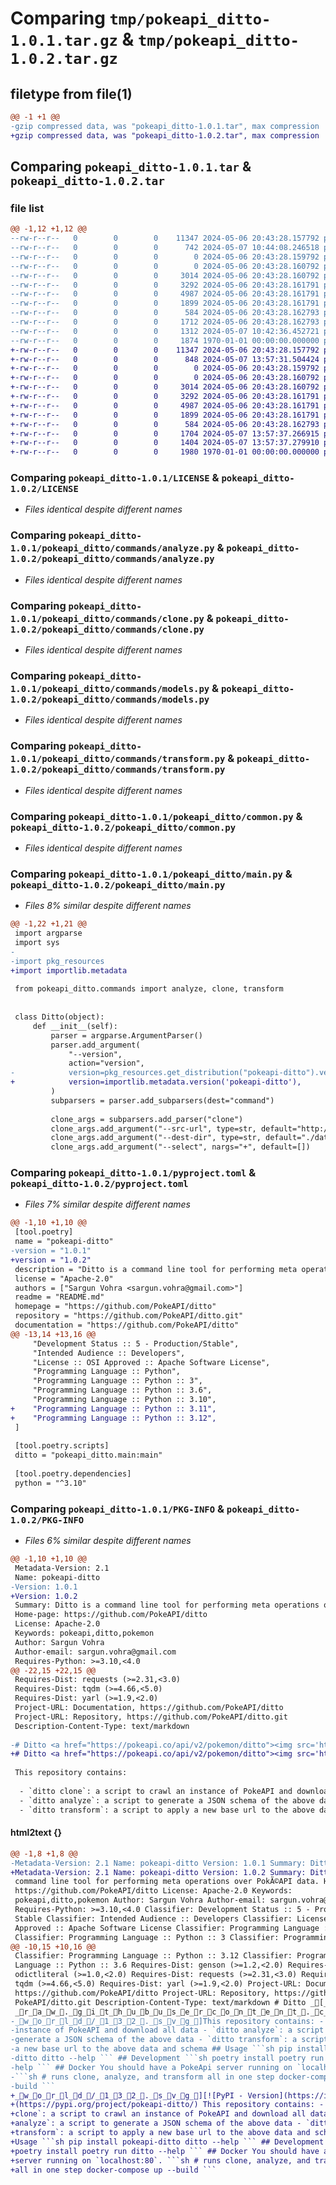 # Comparing `tmp/pokeapi_ditto-1.0.1.tar.gz` & `tmp/pokeapi_ditto-1.0.2.tar.gz`

## filetype from file(1)

```diff
@@ -1 +1 @@
-gzip compressed data, was "pokeapi_ditto-1.0.1.tar", max compression
+gzip compressed data, was "pokeapi_ditto-1.0.2.tar", max compression
```

## Comparing `pokeapi_ditto-1.0.1.tar` & `pokeapi_ditto-1.0.2.tar`

### file list

```diff
@@ -1,12 +1,12 @@
--rw-r--r--   0        0        0    11347 2024-05-06 20:43:28.157792 pokeapi_ditto-1.0.1/LICENSE
--rw-r--r--   0        0        0      742 2024-05-07 10:44:08.246518 pokeapi_ditto-1.0.1/README.md
--rw-r--r--   0        0        0        0 2024-05-06 20:43:28.159792 pokeapi_ditto-1.0.1/pokeapi_ditto/__init__.py
--rw-r--r--   0        0        0        0 2024-05-06 20:43:28.160792 pokeapi_ditto-1.0.1/pokeapi_ditto/commands/__init__.py
--rw-r--r--   0        0        0     3014 2024-05-06 20:43:28.160792 pokeapi_ditto-1.0.1/pokeapi_ditto/commands/analyze.py
--rw-r--r--   0        0        0     3292 2024-05-06 20:43:28.161791 pokeapi_ditto-1.0.1/pokeapi_ditto/commands/clone.py
--rw-r--r--   0        0        0     4987 2024-05-06 20:43:28.161791 pokeapi_ditto-1.0.1/pokeapi_ditto/commands/models.py
--rw-r--r--   0        0        0     1899 2024-05-06 20:43:28.161791 pokeapi_ditto-1.0.1/pokeapi_ditto/commands/transform.py
--rw-r--r--   0        0        0      584 2024-05-06 20:43:28.162793 pokeapi_ditto-1.0.1/pokeapi_ditto/common.py
--rw-r--r--   0        0        0     1712 2024-05-06 20:43:28.162793 pokeapi_ditto-1.0.1/pokeapi_ditto/main.py
--rw-r--r--   0        0        0     1312 2024-05-07 10:42:36.452721 pokeapi_ditto-1.0.1/pyproject.toml
--rw-r--r--   0        0        0     1874 1970-01-01 00:00:00.000000 pokeapi_ditto-1.0.1/PKG-INFO
+-rw-r--r--   0        0        0    11347 2024-05-06 20:43:28.157792 pokeapi_ditto-1.0.2/LICENSE
+-rw-r--r--   0        0        0      848 2024-05-07 13:57:31.504424 pokeapi_ditto-1.0.2/README.md
+-rw-r--r--   0        0        0        0 2024-05-06 20:43:28.159792 pokeapi_ditto-1.0.2/pokeapi_ditto/__init__.py
+-rw-r--r--   0        0        0        0 2024-05-06 20:43:28.160792 pokeapi_ditto-1.0.2/pokeapi_ditto/commands/__init__.py
+-rw-r--r--   0        0        0     3014 2024-05-06 20:43:28.160792 pokeapi_ditto-1.0.2/pokeapi_ditto/commands/analyze.py
+-rw-r--r--   0        0        0     3292 2024-05-06 20:43:28.161791 pokeapi_ditto-1.0.2/pokeapi_ditto/commands/clone.py
+-rw-r--r--   0        0        0     4987 2024-05-06 20:43:28.161791 pokeapi_ditto-1.0.2/pokeapi_ditto/commands/models.py
+-rw-r--r--   0        0        0     1899 2024-05-06 20:43:28.161791 pokeapi_ditto-1.0.2/pokeapi_ditto/commands/transform.py
+-rw-r--r--   0        0        0      584 2024-05-06 20:43:28.162793 pokeapi_ditto-1.0.2/pokeapi_ditto/common.py
+-rw-r--r--   0        0        0     1704 2024-05-07 13:57:37.266915 pokeapi_ditto-1.0.2/pokeapi_ditto/main.py
+-rw-r--r--   0        0        0     1404 2024-05-07 13:57:37.279910 pokeapi_ditto-1.0.2/pyproject.toml
+-rw-r--r--   0        0        0     1980 1970-01-01 00:00:00.000000 pokeapi_ditto-1.0.2/PKG-INFO
```

### Comparing `pokeapi_ditto-1.0.1/LICENSE` & `pokeapi_ditto-1.0.2/LICENSE`

 * *Files identical despite different names*

### Comparing `pokeapi_ditto-1.0.1/pokeapi_ditto/commands/analyze.py` & `pokeapi_ditto-1.0.2/pokeapi_ditto/commands/analyze.py`

 * *Files identical despite different names*

### Comparing `pokeapi_ditto-1.0.1/pokeapi_ditto/commands/clone.py` & `pokeapi_ditto-1.0.2/pokeapi_ditto/commands/clone.py`

 * *Files identical despite different names*

### Comparing `pokeapi_ditto-1.0.1/pokeapi_ditto/commands/models.py` & `pokeapi_ditto-1.0.2/pokeapi_ditto/commands/models.py`

 * *Files identical despite different names*

### Comparing `pokeapi_ditto-1.0.1/pokeapi_ditto/commands/transform.py` & `pokeapi_ditto-1.0.2/pokeapi_ditto/commands/transform.py`

 * *Files identical despite different names*

### Comparing `pokeapi_ditto-1.0.1/pokeapi_ditto/common.py` & `pokeapi_ditto-1.0.2/pokeapi_ditto/common.py`

 * *Files identical despite different names*

### Comparing `pokeapi_ditto-1.0.1/pokeapi_ditto/main.py` & `pokeapi_ditto-1.0.2/pokeapi_ditto/main.py`

 * *Files 8% similar despite different names*

```diff
@@ -1,22 +1,21 @@
 import argparse
 import sys
-
-import pkg_resources
+import importlib.metadata
 
 from pokeapi_ditto.commands import analyze, clone, transform
 
 
 class Ditto(object):
     def __init__(self):
         parser = argparse.ArgumentParser()
         parser.add_argument(
             "--version",
             action="version",
-            version=pkg_resources.get_distribution("pokeapi-ditto").version,
+            version=importlib.metadata.version('pokeapi-ditto'),
         )
         subparsers = parser.add_subparsers(dest="command")
 
         clone_args = subparsers.add_parser("clone")
         clone_args.add_argument("--src-url", type=str, default="http://localhost/")
         clone_args.add_argument("--dest-dir", type=str, default="./data")
         clone_args.add_argument("--select", nargs="+", default=[])
```

### Comparing `pokeapi_ditto-1.0.1/pyproject.toml` & `pokeapi_ditto-1.0.2/pyproject.toml`

 * *Files 7% similar despite different names*

```diff
@@ -1,10 +1,10 @@
 [tool.poetry]
 name = "pokeapi-ditto"
-version = "1.0.1"
+version = "1.0.2"
 description = "Ditto is a command line tool for performing meta operations over PokéAPI data."
 license = "Apache-2.0"
 authors = ["Sargun Vohra <sargun.vohra@gmail.com>"]
 readme = "README.md"
 homepage = "https://github.com/PokeAPI/ditto"
 repository = "https://github.com/PokeAPI/ditto.git"
 documentation = "https://github.com/PokeAPI/ditto"
@@ -13,14 +13,16 @@
     "Development Status :: 5 - Production/Stable",
     "Intended Audience :: Developers",
     "License :: OSI Approved :: Apache Software License",
     "Programming Language :: Python",
     "Programming Language :: Python :: 3",
     "Programming Language :: Python :: 3.6",
     "Programming Language :: Python :: 3.10",
+    "Programming Language :: Python :: 3.11",
+    "Programming Language :: Python :: 3.12",
 ]
 
 [tool.poetry.scripts]
 ditto = "pokeapi_ditto.main:main"
 
 [tool.poetry.dependencies]
 python = "^3.10"
```

### Comparing `pokeapi_ditto-1.0.1/PKG-INFO` & `pokeapi_ditto-1.0.2/PKG-INFO`

 * *Files 6% similar despite different names*

```diff
@@ -1,10 +1,10 @@
 Metadata-Version: 2.1
 Name: pokeapi-ditto
-Version: 1.0.1
+Version: 1.0.2
 Summary: Ditto is a command line tool for performing meta operations over PokéAPI data.
 Home-page: https://github.com/PokeAPI/ditto
 License: Apache-2.0
 Keywords: pokeapi,ditto,pokemon
 Author: Sargun Vohra
 Author-email: sargun.vohra@gmail.com
 Requires-Python: >=3.10,<4.0
@@ -22,15 +22,15 @@
 Requires-Dist: requests (>=2.31,<3.0)
 Requires-Dist: tqdm (>=4.66,<5.0)
 Requires-Dist: yarl (>=1.9,<2.0)
 Project-URL: Documentation, https://github.com/PokeAPI/ditto
 Project-URL: Repository, https://github.com/PokeAPI/ditto.git
 Description-Content-Type: text/markdown
 
-# Ditto <a href="https://pokeapi.co/api/v2/pokemon/ditto"><img src='https://raw.githubusercontent.com/PokeAPI/sprites/master/sprites/pokemon/other/dream-world/132.svg' height='50px'/></a>
+# Ditto <a href="https://pokeapi.co/api/v2/pokemon/ditto"><img src='https://raw.githubusercontent.com/PokeAPI/sprites/master/sprites/pokemon/other/dream-world/132.svg' height='50px'/></a> [![PyPI - Version](https://img.shields.io/pypi/v/pokeapi-ditto)](https://pypi.org/project/pokeapi-ditto/)
 
 This repository contains:
 
  - `ditto clone`: a script to crawl an instance of PokeAPI and download all data
  - `ditto analyze`: a script to generate a JSON schema of the above data
  - `ditto transform`: a script to apply a new base url to the above data and schema
```

#### html2text {}

```diff
@@ -1,8 +1,8 @@
-Metadata-Version: 2.1 Name: pokeapi-ditto Version: 1.0.1 Summary: Ditto is a
+Metadata-Version: 2.1 Name: pokeapi-ditto Version: 1.0.2 Summary: Ditto is a
 command line tool for performing meta operations over PokÃ©API data. Home-page:
 https://github.com/PokeAPI/ditto License: Apache-2.0 Keywords:
 pokeapi,ditto,pokemon Author: Sargun Vohra Author-email: sargun.vohra@gmail.com
 Requires-Python: >=3.10,<4.0 Classifier: Development Status :: 5 - Production/
 Stable Classifier: Intended Audience :: Developers Classifier: License :: OSI
 Approved :: Apache Software License Classifier: Programming Language :: Python
 Classifier: Programming Language :: Python :: 3 Classifier: Programming
@@ -10,15 +10,16 @@
 Classifier: Programming Language :: Python :: 3.12 Classifier: Programming
 Language :: Python :: 3.6 Requires-Dist: genson (>=1.2,<2.0) Requires-Dist:
 odictliteral (>=1.0,<2.0) Requires-Dist: requests (>=2.31,<3.0) Requires-Dist:
 tqdm (>=4.66,<5.0) Requires-Dist: yarl (>=1.9,<2.0) Project-URL: Documentation,
 https://github.com/PokeAPI/ditto Project-URL: Repository, https://github.com/
 PokeAPI/ditto.git Description-Content-Type: text/markdown # Ditto _[_h_t_t_p_s_:_/_/
 _r_a_w_._g_i_t_h_u_b_u_s_e_r_c_o_n_t_e_n_t_._c_o_m_/_P_o_k_e_A_P_I_/_s_p_r_i_t_e_s_/_m_a_s_t_e_r_/_s_p_r_i_t_e_s_/_p_o_k_e_m_o_n_/_o_t_h_e_r_/_d_r_e_a_m_-
-_w_o_r_l_d_/_1_3_2_._s_v_g_]This repository contains: - `ditto clone`: a script to crawl an
-instance of PokeAPI and download all data - `ditto analyze`: a script to
-generate a JSON schema of the above data - `ditto transform`: a script to apply
-a new base url to the above data and schema ## Usage ```sh pip install pokeapi-
-ditto ditto --help ``` ## Development ```sh poetry install poetry run ditto --
-help ``` ## Docker You should have a PokeApi server running on `localhost:80`.
-```sh # runs clone, analyze, and transform all in one step docker-compose up --
-build ```
+_w_o_r_l_d_/_1_3_2_._s_v_g_][![PyPI - Version](https://img.shields.io/pypi/v/pokeapi-ditto)]
+(https://pypi.org/project/pokeapi-ditto/) This repository contains: - `ditto
+clone`: a script to crawl an instance of PokeAPI and download all data - `ditto
+analyze`: a script to generate a JSON schema of the above data - `ditto
+transform`: a script to apply a new base url to the above data and schema ##
+Usage ```sh pip install pokeapi-ditto ditto --help ``` ## Development ```sh
+poetry install poetry run ditto --help ``` ## Docker You should have a PokeApi
+server running on `localhost:80`. ```sh # runs clone, analyze, and transform
+all in one step docker-compose up --build ```
```

